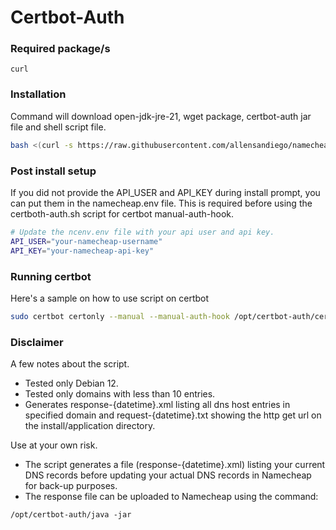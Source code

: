 # Certbot-Auth

### Required package/s
```console
curl
```

### Installation
Command will download open-jdk-jre-21, wget package, certbot-auth jar file and shell script file.
```bash
bash <(curl -s https://raw.githubusercontent.com/allensandiego/namecheap/refs/heads/main/certbot-auth/certbot-auth_install.sh)
```

### Post install setup
If you did not provide the API_USER and API_KEY during install prompt, you can put them in the namecheap.env file. This is required before using the certboth-auth.sh script for certbot manual-auth-hook.

```bash
# Update the ncenv.env file with your api user and api key.
API_USER="your-namecheap-username"
API_KEY="your-namecheap-api-key"
```

### Running certbot 
 Here's a sample on how to use script on certbot
```bash
sudo certbot certonly --manual --manual-auth-hook /opt/certbot-auth/certbot-auth.sh --preferred-challenges dns --non-interactive -d your.domain.com
```

### Disclaimer
A few notes about the script.

- Tested only Debian 12.
- Tested only domains with less than 10 entries.
- Generates response-{datetime}.xml listing all dns host entries in specified domain and request-{datetime}.txt showing the http get url on the install/application directory.

Use at your own risk.

- The script generates a file (response-{datetime}.xml) listing your current DNS records before updating your actual DNS records in Namecheap for back-up purposes.
- The response file can be uploaded to Namecheap using the command:

```console
/opt/certbot-auth/java -jar  
```